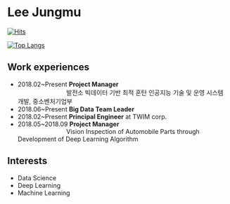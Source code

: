 # Lee Jungmu

[![Hits](https://hits.seeyoufarm.com/api/count/incr/badge.svg?url=https%3A%2F%2Fgithub.com%2Fleejungmu&count_bg=%2379C83D&title_bg=%23555555&icon=&icon_color=%23E7E7E7&title=Visits&edge_flat=false)](https://hits.seeyoufarm.com)

[![Top Langs](https://github-readme-stats.vercel.app/api/top-langs/?username=leejungmu&layout=compact&show_icons=true)](https://github.com/anuraghazra/github-readme-stats)

## Work experiences 
- 2018.02~Present   **Project Manager**   
  &nbsp;&nbsp;&nbsp;&nbsp;&nbsp;&nbsp;&nbsp;&nbsp;&nbsp;&nbsp;&nbsp;&nbsp;&nbsp;&nbsp;&nbsp;&nbsp;&nbsp;&nbsp;&nbsp;&nbsp;&nbsp;&nbsp;&nbsp;&nbsp;
  &nbsp;&nbsp;
  발전소 빅데이터 기반 최적 혼탄 인공지능 기술 및 운영 시스템 개발, 중소벤처기업부   
- 2018.06~Present   **Big Data Team Leader**   
- 2018.02~Present   **Principal Engineer** at TWIM corp.   
- 2018.05~2018.09   **Project Manager**   
  &nbsp;&nbsp;&nbsp;&nbsp;&nbsp;&nbsp;&nbsp;&nbsp;&nbsp;&nbsp;&nbsp;&nbsp;&nbsp;&nbsp;&nbsp;&nbsp;&nbsp;&nbsp;&nbsp;&nbsp;&nbsp;&nbsp;&nbsp;&nbsp;
  &nbsp;&nbsp;
  Vision Inspection of Automobile Parts through Development of Deep Learning Algorithm

## Interests
 - Data Science
 - Deep Learning
 - Machine Learning
<!--
**leejungmu/leejungmu** is a ✨ _special_ ✨ repository because its `README.md` (this file) appears on your GitHub profile.

Here are some ideas to get you started:

- 🔭 I’m currently working on ...
- 🌱 I’m currently learning ...
- 👯 I’m looking to collaborate on ...
- 🤔 I’m looking for help with ...
- 💬 Ask me about ...
- 📫 How to reach me: ...
- 😄 Pronouns: ...
- ⚡ Fun fact: ...
-->
